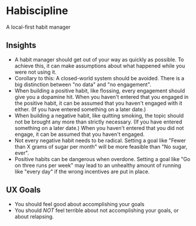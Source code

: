 # Habiscipline

A local-first habit manager


## Insights

* A habit manager should get out of your way as quickly as possible.
  To achieve this, it can make assumptions about what happened while you were not using it.
* Corollary to this: A closed-world system should be avoided.
  There is a big distinction between "no data" and "no engagement".
* When building a positive habit, like flossing, every engagement should give you a dopamine hit.
  When you haven't entered that you engaged in the positive habit, it can be assumed that you haven't engaged with it either. (If you have entered something on a later date.)
* When building a negative habit, like quitting smoking, the topic should not be brought any more than strictly necessary. (If you have entered something on a later date.)
  When you haven't entered that you did not engage, it can be assumed that you haven't engaged.
* Not every negative habit needs to be radical.
  Setting a goal like "Fewer than X grams of sugar per month" will be more feasible than "No sugar, ever".
* Positive habits can be dangerous when overdone.
  Setting a goal like "Go on three runs per week" may lead to an unhealthy amount of running like "every day" if the wrong incentives are put in place.

## UX Goals

* You should feel good about accomplishing your goals
* You should _NOT_ feel terrible about not accomplishing your goals, or about relapsing.
